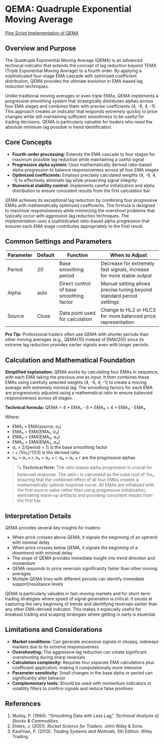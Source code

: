 # QEMA: Quadruple Exponential Moving Average

[Pine Script Implementation of QEMA](https://github.com/mihakralj/pinescript/blob/main/indicators/trends_IIR/qema.pine)

## Overview and Purpose

The Quadruple Exponential Moving Average (QEMA) is an advanced technical indicator that extends the concept of lag reduction beyond TEMA (Triple Exponential Moving Average) to a fourth order. By applying a sophisticated four-stage EMA cascade with optimized coefficient distribution, QEMA provides the ultimate evolution in EMA-based lag reduction techniques.

Unlike traditional moving averages or even triple EMAs, QEMA implements a progressive smoothing system that strategically distributes alphas across four EMA stages and combines them with precise coefficients (4, -6, 4, -1). This approach creates an indicator that responds extremely quickly to price changes while still maintaining sufficient smoothness to be useful for trading decisions. QEMA is particularly valuable for traders who need the absolute minimum lag possible in trend identification.

## Core Concepts

* **Fourth-order processing:** Extends the EMA cascade to four stages for maximum possible lag reduction while maintaining a useful signal
* **Progressive alpha system:** Uses mathematically derived ratio-based alpha progression to balance responsiveness across all four EMA stages
* **Optimized coefficients:** Employs precisely calculated weights (4, -6, 4, -1) to effectively eliminate lag while preserving signal integrity
* **Numerical stability control:** Implements careful initialization and alpha distribution to ensure consistent results from the first calculation bar

QEMA achieves its exceptional lag reduction by combining four progressive EMAs with mathematically optimized coefficients. The formula is designed to maximize responsiveness while minimizing the overshoot problems that typically occur with aggressive lag reduction techniques. The implementation uses a sophisticated ratio-based alpha progression that ensures each EMA stage contributes appropriately to the final result.

## Common Settings and Parameters

| Parameter | Default | Function | When to Adjust |
|-----------|---------|----------|---------------|
| Period | 20 | Base smoothing period | Decrease for extremely fast signals, increase for more stable output |
| Alpha | auto | Direct control of base smoothing factor | Manual setting allows precise tuning beyond standard period settings |
| Source | Close | Data point used for calculation | Change to HL2 or HLC3 for more balanced price representation |

**Pro Tip:** Professional traders often use QEMA with shorter periods than other moving averages (e.g., QEMA(10) instead of EMA(20)) since its extreme lag reduction provides earlier signals even with longer periods.

## Calculation and Mathematical Foundation

**Simplified explanation:**
QEMA works by calculating four EMAs in sequence, with each EMA taking the previous one as input. It then combines these EMAs using carefully selected weights (4, -6, 4, -1) to create a moving average with extremely minimal lag. The smoothing factors for each EMA are progressively adjusted using a mathematical ratio to ensure balanced responsiveness across all stages.

**Technical formula:**
QEMA = 4 × EMA₁ - 6 × EMA₂ + 4 × EMA₃ - EMA₄

Where:
- EMA₁ = EMA(source, α₁)
- EMA₂ = EMA(EMA₁, α₂)
- EMA₃ = EMA(EMA₂, α₃)
- EMA₄ = EMA(EMA₃, α₄)
- α₁ = 2/(period + 1) is the base smoothing factor
- r = (1/α₁)^(1/3) is the derived ratio
- α₂ = α₁ × r, α₃ = α₂ × r, α₄ = α₃ × r are the progressive alphas

> 🔍 **Technical Note:** The ratio-based alpha progression is crucial for balanced response. The ratio r is calculated as the cube root of 1/α₁, ensuring that the combined effect of all four EMAs creates a mathematically optimal response curve. All EMAs are initialized with the first source value rather than using progressive initialization, eliminating warm-up artifacts and providing consistent results from the first bar.

## Interpretation Details

QEMA provides several key insights for traders:

- When price crosses above QEMA, it signals the beginning of an uptrend with minimal delay
- When price crosses below QEMA, it signals the beginning of a downtrend with minimal delay
- The slope of QEMA provides immediate insight into trend direction and momentum
- QEMA responds to price reversals significantly faster than other moving averages
- Multiple QEMA lines with different periods can identify immediate support/resistance levels

QEMA is particularly valuable in fast-moving markets and for short-term trading strategies where speed of signal generation is critical. It excels at capturing the very beginning of trends and identifying reversals earlier than any other EMA-derived indicator. This makes it especially useful for breakout trading and scalping strategies where getting in early is essential.

## Limitations and Considerations

* **Market conditions:** Can generate excessive signals in choppy, sideways markets due to its extreme responsiveness
* **Overshooting:** The aggressive lag reduction can create significant overshooting during sharp reversals
* **Calculation complexity:** Requires four separate EMA calculations plus coefficient application, making it computationally more intensive
* **Parameter sensitivity:** Small changes in the base alpha or period can significantly alter behavior
* **Complementary tools:** Should be used with momentum indicators or volatility filters to confirm signals and reduce false positives

## References

1. Mulloy, P. (1994). "Smoothing Data with Less Lag," *Technical Analysis of Stocks & Commodities*.
2. Ehlers, J. (2001). *Rocket Science for Traders*. John Wiley & Sons.
3. Kaufman, P. (2013). *Trading Systems and Methods*, 5th Edition. Wiley Trading.
